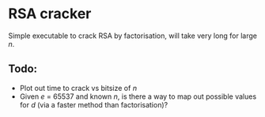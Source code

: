 # RSA cracker
Simple executable to crack RSA by factorisation, will take very long for large *n*.

## Todo:
* Plot out time to crack vs bitsize of *n*
* Given *e* = 65537 and known *n*, is there a way to map out possible values for *d* (via a faster method than factorisation)?
